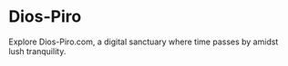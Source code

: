 # Dios-Piro
Explore Dios-Piro.com, a digital sanctuary where time passes by amidst lush tranquility.

